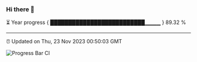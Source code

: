 ### Hi there 👋

⏳ Year progress { ██████████████████████████▁▁▁▁ } 89.32 %

---

⏰ Updated on Thu, 23 Nov 2023 00:50:03 GMT

![Progress Bar CI](https://github.com/liununu/liununu/workflows/Progress%20Bar%20CI/badge.svg)
